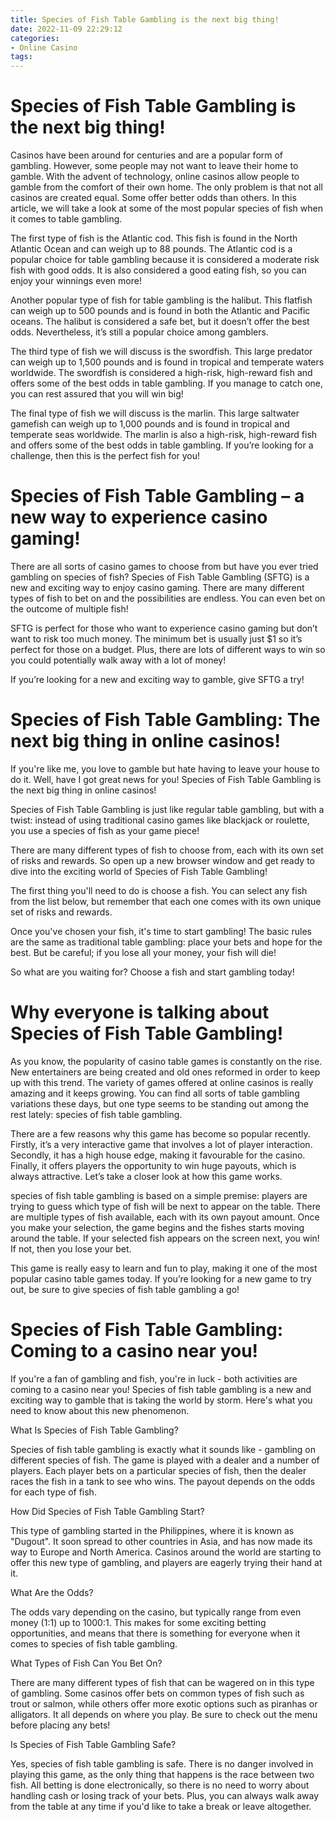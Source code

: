 ```yaml
---
title: Species of Fish Table Gambling is the next big thing!
date: 2022-11-09 22:29:12
categories:
- Online Casino
tags:
---
```



#  Species of Fish Table Gambling is the next big thing!

Casinos have been around for centuries and are a popular form of gambling. However, some people may not want to leave their home to gamble. With the advent of technology, online casinos allow people to gamble from the comfort of their own home. The only problem is that not all casinos are created equal. Some offer better odds than others. In this article, we will take a look at some of the most popular species of fish when it comes to table gambling.

The first type of fish is the Atlantic cod. This fish is found in the North Atlantic Ocean and can weigh up to 88 pounds. The Atlantic cod is a popular choice for table gambling because it is considered a moderate risk fish with good odds. It is also considered a good eating fish, so you can enjoy your winnings even more!

Another popular type of fish for table gambling is the halibut. This flatfish can weigh up to 500 pounds and is found in both the Atlantic and Pacific oceans. The halibut is considered a safe bet, but it doesn’t offer the best odds. Nevertheless, it’s still a popular choice among gamblers.

The third type of fish we will discuss is the swordfish. This large predator can weigh up to 1,500 pounds and is found in tropical and temperate waters worldwide. The swordfish is considered a high-risk, high-reward fish and offers some of the best odds in table gambling. If you manage to catch one, you can rest assured that you will win big!

The final type of fish we will discuss is the marlin. This large saltwater gamefish can weigh up to 1,000 pounds and is found in tropical and temperate seas worldwide. The marlin is also a high-risk, high-reward fish and offers some of the best odds in table gambling. If you’re looking for a challenge, then this is the perfect fish for you!

#  Species of Fish Table Gambling – a new way to experience casino gaming!

There are all sorts of casino games to choose from but have you ever tried gambling on species of fish? Species of Fish Table Gambling (SFTG) is a new and exciting way to enjoy casino gaming. There are many different types of fish to bet on and the possibilities are endless. You can even bet on the outcome of multiple fish!

SFTG is perfect for those who want to experience casino gaming but don’t want to risk too much money. The minimum bet is usually just $1 so it’s perfect for those on a budget. Plus, there are lots of different ways to win so you could potentially walk away with a lot of money!

If you’re looking for a new and exciting way to gamble, give SFTG a try!

#  Species of Fish Table Gambling: The next big thing in online casinos!

If you're like me, you love to gamble but hate having to leave your house to do it. Well, have I got great news for you! Species of Fish Table Gambling is the next big thing in online casinos!

Species of Fish Table Gambling is just like regular table gambling, but with a twist: instead of using traditional casino games like blackjack or roulette, you use a species of fish as your game piece!

There are many different types of fish to choose from, each with its own set of risks and rewards. So open up a new browser window and get ready to dive into the exciting world of Species of Fish Table Gambling!

The first thing you'll need to do is choose a fish. You can select any fish from the list below, but remember that each one comes with its own unique set of risks and rewards.

Once you've chosen your fish, it's time to start gambling! The basic rules are the same as traditional table gambling: place your bets and hope for the best. But be careful; if you lose all your money, your fish will die!

So what are you waiting for? Choose a fish and start gambling today!

#  Why everyone is talking about Species of Fish Table Gambling!

As you know, the popularity of casino table games is constantly on the rise. New entertainers are being created and old ones reformed in order to keep up with this trend. The variety of games offered at online casinos is really amazing and it keeps growing. You can find all sorts of table gambling variations these days, but one type seems to be standing out among the rest lately: species of fish table gambling.

There are a few reasons why this game has become so popular recently. Firstly, it’s a very interactive game that involves a lot of player interaction. Secondly, it has a high house edge, making it favourable for the casino. Finally, it offers players the opportunity to win huge payouts, which is always attractive. Let’s take a closer look at how this game works.

species of fish table gambling is based on a simple premise: players are trying to guess which type of fish will be next to appear on the table. There are multiple types of fish available, each with its own payout amount. Once you make your selection, the game begins and the fishes starts moving around the table. If your selected fish appears on the screen next, you win! If not, then you lose your bet.

This game is really easy to learn and fun to play, making it one of the most popular casino table games today. If you’re looking for a new game to try out, be sure to give species of fish table gambling a go!

#  Species of Fish Table Gambling: Coming to a casino near you!

If you're a fan of gambling and fish, you're in luck - both activities are coming to a casino near you! Species of fish table gambling is a new and exciting way to gamble that is taking the world by storm. Here's what you need to know about this new phenomenon.

What Is Species of Fish Table Gambling?

Species of fish table gambling is exactly what it sounds like - gambling on different species of fish. The game is played with a dealer and a number of players. Each player bets on a particular species of fish, then the dealer races the fish in a tank to see who wins. The payout depends on the odds for each type of fish.

How Did Species of Fish Table Gambling Start?

This type of gambling started in the Philippines, where it is known as "Dugout". It soon spread to other countries in Asia, and has now made its way to Europe and North America. Casinos around the world are starting to offer this new type of gambling, and players are eagerly trying their hand at it.

What Are the Odds?

The odds vary depending on the casino, but typically range from even money (1:1) up to 1000:1. This makes for some exciting betting opportunities, and means that there is something for everyone when it comes to species of fish table gambling.

What Types of Fish Can You Bet On?

There are many different types of fish that can be wagered on in this type of gambling. Some casinos offer bets on common types of fish such as trout or salmon, while others offer more exotic options such as piranhas or alligators. It all depends on where you play. Be sure to check out the menu before placing any bets!

Is Species of Fish Table Gambling Safe?

Yes, species of fish table gambling is safe. There is no danger involved in playing this game, as the only thing that happens is the race between two fish. All betting is done electronically, so there is no need to worry about handling cash or losing track of your bets. Plus, you can always walk away from the table at any time if you'd like to take a break or leave altogether.